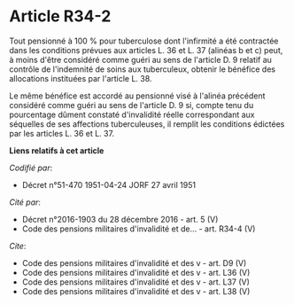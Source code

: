 # Article R34-2

Tout pensionné à 100 % pour tuberculose dont l'infirmité a été contractée dans les conditions prévues aux articles L. 36 et
L. 37 (alinéas b et c) peut, à moins d'être considéré comme guéri au sens de l'article D. 9 relatif au contrôle de
l'indemnité de soins aux tuberculeux, obtenir le bénéfice des allocations instituées par l'article L. 38.

Le même bénéfice est accordé au pensionné visé à l'alinéa précédent considéré comme guéri au sens de l'article D. 9 si,
compte tenu du pourcentage dûment constaté d'invalidité réelle correspondant aux séquelles de ses affections tuberculeuses,
il remplit les conditions édictées par les articles L. 36 et L. 37.

**Liens relatifs à cet article**

_Codifié par_:

  - Décret n°51-470 1951-04-24 JORF 27 avril 1951

_Cité par_:

  - Décret n°2016-1903 du 28 décembre 2016 - art. 5 (V)
  - Code des pensions militaires d'invalidité et de... - art. R34-4 (V)

_Cite_:

  - Code des pensions militaires d'invalidité et des v - art. D9 (V)
  - Code des pensions militaires d'invalidité et des v - art. L36 (V)
  - Code des pensions militaires d'invalidité et des v - art. L37 (V)
  - Code des pensions militaires d'invalidité et des v - art. L38 (V)

